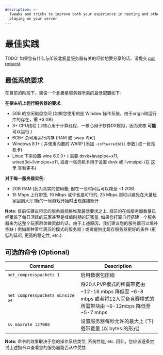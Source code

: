 ```yaml
---
description: >-
  Tweaks and tricks to improve both your experience in hosting and others' in
  playing on your server
---
```


# 最佳实践

TODO: 如果您有什么与架设北极星服务器有关的经验想要分享的话，请提交 [pull request](https://github.com/R2Northstar/NorthstarWiki/pulls).

## 最低系统要求

在目前的阶段下，架设一个北极星服务器所需的最低配置如下:

**在宿主机上运行服务器的要求:**

* 5GB 的空闲磁盘空间 (如果您使用的是 Window 操作系统，由于origin和运行库的存在，需 +3 GB)
* 3+ CPU线程 ( 2核心用于计算线程，一核心用于软件DX模拟，因而双核 **可能** 可以运行 )
* 6GB+ 总可用运行内存 (RAM 或 swap 均可)
* Windows 8.1+ ( 并使用内置的 WARP \[添加 `-softwared3d11` 参数] 或一张亮机卡)
* Linux 下需设置 wine 6.0.0+ ( 需要 dxvk+lavapipe+x11, wined3d+llvmpipe+x11, 或者一张亮机卡用于设置 dxvk 或 llvmpipe) (在 [这里](https://github.com/pg9182/northstar-dedicated) 查看更多)

**对于每一服务器实例:**

* 2GB RAM (此为真实的使用量; 但在一段时间后可以降至 \~1.2GB)
* 15 Mbps 上行带宽, 10 Mbps 或许也是可行的, 25 Mbps 则可以避免在大量玩家回到大厅/新的一局游戏开始时出现连接断开

**Note:** 目前任建议将您的服务器规格堆至最低要求之上. 目前的在线服务器数量已经覆盖了每日活跃的玩家甚至是峰值时期的玩家量. 如果您打算自行搭建一个服务器来为这整个玩家群体做贡献的话，由于上述原因，我们建议您的服务器可以填补空缺 ( 例如某种常年满员的模式的服务器 ) 或者提供比现存服务器更好的条件 (更低的延迟, 更高的稳定性, etc.).

## 可选的命令 (Optional)

| Command                          | Description                                                                              |
| -------------------------------- | ---------------------------------------------------------------------------------------- |
| `net_compresspackets 1`          | 启用数据包压缩                                                                                  |
| `net_compresspackets_minsize 64` | 将20人PVP模式的所需带宽由 \~12-16 mbps 降低至 \~6-8 mbps 或者将12人军备竞赛模式的所需带块由 \~9-12mbps 降低至 \~5-7 mbps |
| `sv_maxrate 127000`              | 设置服务器每秒允许的最大上 (下) 载带宽量 (以 bytes 的形式)                                                     |

**Note:** 命令的效果取决于您的操作系统类型, 系统性能, etc. 因此，您应该逐条尝试上述指令以查看您的服务器能否从中受益.

